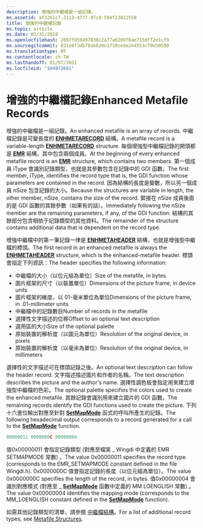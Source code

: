 ```yaml
---
description: 增強的中繼檔是一組記錄。
ms.assetid: af3261c7-2113-4777-97c0-504f23022550
title: 增強的中繼檔記錄
ms.topic: article
ms.date: 05/31/2018
ms.openlocfilehash: 2097fd59497838c2a77a0209f6ae715dff2e1cf9
ms.sourcegitcommit: 831e8f3db78ab820e1710cede244553c70e50500
ms.translationtype: MT
ms.contentlocale: zh-TW
ms.lasthandoff: 01/07/2021
ms.locfileid: "104972681"
---
```

# <a name="enhanced-metafile-records"></a><span data-ttu-id="1c02d-103">增強的中繼檔記錄</span><span class="sxs-lookup"><span data-stu-id="1c02d-103">Enhanced Metafile Records</span></span>

<span data-ttu-id="1c02d-104">增強的中繼檔是一組記錄。</span><span class="sxs-lookup"><span data-stu-id="1c02d-104">An enhanced metafile is an array of records.</span></span> <span data-ttu-id="1c02d-105">中繼檔記錄是可變長度的 [**ENHMETARECORD**](/windows/win32/api/wingdi/ns-wingdi-enhmetarecord) 結構。</span><span class="sxs-lookup"><span data-stu-id="1c02d-105">A metafile record is a variable-length [**ENHMETARECORD**](/windows/win32/api/wingdi/ns-wingdi-enhmetarecord) structure.</span></span> <span data-ttu-id="1c02d-106">每個增強型中繼檔記錄的開頭都是 [**EMR**](/windows/win32/api/wingdi/ns-wingdi-emr) 結構，其中包含兩個成員。</span><span class="sxs-lookup"><span data-stu-id="1c02d-106">At the beginning of every enhanced metafile record is an [**EMR**](/windows/win32/api/wingdi/ns-wingdi-emr) structure, which contains two members.</span></span> <span data-ttu-id="1c02d-107">第一個成員 iType 會識別記錄類型，也就是其參數包含在記錄中的 GDI 函數。</span><span class="sxs-lookup"><span data-stu-id="1c02d-107">The first member, iType, identifies the record type that is, the GDI function whose parameters are contained in the record.</span></span> <span data-ttu-id="1c02d-108">因為結構的長度是變數，所以另一個成員 nSize 包含記錄的大小。</span><span class="sxs-lookup"><span data-stu-id="1c02d-108">Because the structures are variable in length, the other member, nSize, contains the size of the record.</span></span> <span data-ttu-id="1c02d-109">緊接在 nSize 成員後面的是 GDI 函數的其餘參數（如果有的話）。</span><span class="sxs-lookup"><span data-stu-id="1c02d-109">Immediately following the nSize member are the remaining parameters, if any, of the GDI function.</span></span> <span data-ttu-id="1c02d-110">結構的其餘部分包含相依于記錄類型的其他資料。</span><span class="sxs-lookup"><span data-stu-id="1c02d-110">The remainder of the structure contains additional data that is dependent on the record type.</span></span>

<span data-ttu-id="1c02d-111">增強中繼檔中的第一筆記錄一律是 [**ENHMETAHEADER**](/windows/win32/api/wingdi/ns-wingdi-enhmetaheader) 結構，也就是增強型中繼檔的標頭。</span><span class="sxs-lookup"><span data-stu-id="1c02d-111">The first record in an enhanced metafile is always the [**ENHMETAHEADER**](/windows/win32/api/wingdi/ns-wingdi-enhmetaheader) structure, which is the enhanced-metafile header.</span></span> <span data-ttu-id="1c02d-112">標頭會指定下列資訊：</span><span class="sxs-lookup"><span data-stu-id="1c02d-112">The header specifies the following information:</span></span>

-   <span data-ttu-id="1c02d-113">中繼檔的大小（以位元組為單位）</span><span class="sxs-lookup"><span data-stu-id="1c02d-113">Size of the metafile, in bytes</span></span>
-   <span data-ttu-id="1c02d-114">圖片框架的尺寸（以裝置單位）</span><span class="sxs-lookup"><span data-stu-id="1c02d-114">Dimensions of the picture frame, in device units</span></span>
-   <span data-ttu-id="1c02d-115">圖片框架的維度，以 01-毫米單位為單位</span><span class="sxs-lookup"><span data-stu-id="1c02d-115">Dimensions of the picture frame, in .01-millimeter units</span></span>
-   <span data-ttu-id="1c02d-116">中繼檔中的記錄數目</span><span class="sxs-lookup"><span data-stu-id="1c02d-116">Number of records in the metafile</span></span>
-   <span data-ttu-id="1c02d-117">選擇性文字描述的位移</span><span class="sxs-lookup"><span data-stu-id="1c02d-117">Offset to an optional text description</span></span>
-   <span data-ttu-id="1c02d-118">選用區的大小</span><span class="sxs-lookup"><span data-stu-id="1c02d-118">Size of the optional palette</span></span>
-   <span data-ttu-id="1c02d-119">原始裝置的解析度（以圖元為單位）</span><span class="sxs-lookup"><span data-stu-id="1c02d-119">Resolution of the original device, in pixels</span></span>
-   <span data-ttu-id="1c02d-120">原始裝置的解析度（以毫米為單位）</span><span class="sxs-lookup"><span data-stu-id="1c02d-120">Resolution of the original device, in millimeters</span></span>

<span data-ttu-id="1c02d-121">選擇性的文字描述可在標頭記錄之後。</span><span class="sxs-lookup"><span data-stu-id="1c02d-121">An optional text description can follow the header record.</span></span> <span data-ttu-id="1c02d-122">文字描述描述圖片和作者的名稱。</span><span class="sxs-lookup"><span data-stu-id="1c02d-122">The text description describes the picture and the author's name.</span></span> <span data-ttu-id="1c02d-123">選擇性調色板會指定用來建立增強型中繼檔的色彩。</span><span class="sxs-lookup"><span data-stu-id="1c02d-123">The optional palette specifies the colors used to create the enhanced metafile.</span></span> <span data-ttu-id="1c02d-124">其餘記錄會識別用來建立圖片的 GDI 函數。</span><span class="sxs-lookup"><span data-stu-id="1c02d-124">The remaining records identify the GDI functions used to create the picture.</span></span> <span data-ttu-id="1c02d-125">下列十六進位輸出對應至針對 [**SetMapMode**](/windows/desktop/api/Wingdi/nf-wingdi-setmapmode) 函式的呼叫所產生的記錄。</span><span class="sxs-lookup"><span data-stu-id="1c02d-125">The following hexadecimal output corresponds to a record generated for a call to the [**SetMapMode**](/windows/desktop/api/Wingdi/nf-wingdi-setmapmode) function.</span></span>


```C++
00000011 0000000C 00000004 
```



<span data-ttu-id="1c02d-126">值0x00000011 會指定記錄類型 (對應至檔案 \_ Wingdi 中定義的 EMR SETMAPMODE 常數) 。</span><span class="sxs-lookup"><span data-stu-id="1c02d-126">The value 0x00000011 specifies the record type (corresponds to the EMR\_SETMAPMODE constant defined in the file Wingdi.h).</span></span> <span data-ttu-id="1c02d-127">0x0000000C 值會指定記錄的長度（以位元組為單位）。</span><span class="sxs-lookup"><span data-stu-id="1c02d-127">The value 0x0000000C specifies the length of the record, in bytes.</span></span> <span data-ttu-id="1c02d-128">值0x00000004 會識別對應模式 (對應至 \_ [**SetMapMode**](/windows/desktop/api/Wingdi/nf-wingdi-setmapmode) 函數中定義的 MM LOENGLISH 常數) 。</span><span class="sxs-lookup"><span data-stu-id="1c02d-128">The value 0x00000004 identifies the mapping mode (corresponds to the MM\_LOENGLISH constant defined in the [**SetMapMode**](/windows/desktop/api/Wingdi/nf-wingdi-setmapmode) function).</span></span>

<span data-ttu-id="1c02d-129">如需其他記錄類型的清單，請參閱 [中繼檔結構](metafile-structures.md)。</span><span class="sxs-lookup"><span data-stu-id="1c02d-129">For a list of additional record types, see [Metafile Structures](metafile-structures.md).</span></span>

 

 




